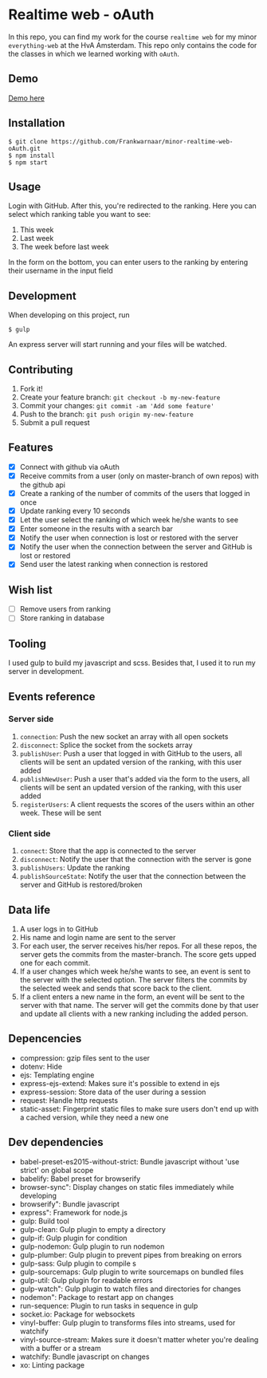 # Realtime web - oAuth

In this repo, you can find my work for the course `realtime web` for my minor `everything-web` at the HvA Amsterdam. This repo only contains the code for the classes in which we learned working with `oAuth`.

## Demo
[Demo here](https://github-ranking.herokuapp.com/)

## Installation

```
$ git clone https://github.com/Frankwarnaar/minor-realtime-web-oAuth.git
$ npm install
$ npm start
```

## Usage

Login with GitHub. After this, you're redirected to the ranking. Here you can select which ranking table you want to see: 

1. This week
2. Last week
3. The week before last week

In the form on the bottom, you can enter users to the ranking by entering their username in the input field

## Development
When developing on this project, run
```
$ gulp
```
An express server will start running and your files will be watched.

## Contributing

1. Fork it!
2. Create your feature branch: `git checkout -b my-new-feature`
3. Commit your changes: `git commit -am 'Add some feature'`
4. Push to the branch: `git push origin my-new-feature`
5. Submit a pull request

## Features
* [x] Connect with github via oAuth
* [x] Receive commits from a user (only on master-branch of own repos) with the github api
* [x] Create a ranking of the number of commits of the users that logged in once
* [x] Update ranking every 10 seconds
* [x] Let the user select the ranking of which week he/she wants to see
* [x] Enter someone in the results with a search bar
* [x] Notify the user when connection is lost or restored with the server
* [x] Notify the user when the connection between the server and GitHub is lost or restored
* [x] Send user the latest ranking when connection is restored

## Wish list
* [ ] Remove users from ranking
* [ ] Store ranking in database

## Tooling
I used gulp to build my javascript and scss. Besides that, I used it to run my server in development.

## Events reference
### Server side
1. `connection`: Push the new socket an array with all open sockets
2. `disconnect`: Splice the socket from the sockets array
3. `publishUser`: Push a user that logged in with GitHub to the users, all clients will be sent an updated version of the ranking, with this user added
4. `publishNewUser`: Push a user that's added via the form to the users, all clients will be sent an updated version of the ranking, with this user added
5. `registerUsers`: A client requests the scores of the users within an other week. These will be sent

### Client side
1. `connect`: Store that the app is connected to the server
2. `disconnect`: Notify the user that the connection with the server is gone
3. `publishUsers`: Update the ranking
4. `publishSourceState`: Notify the user that the connection between the server and GitHub is restored/broken

## Data life
1. A user logs in to GitHub
2. His name and login name are sent to the server
3. For each user, the server receives his/her repos. For all these repos, the server gets the commits from the master-branch. The score gets upped one for each commit.
4. If a user changes which week he/she wants to see, an event is sent to the server with the selected option. The server filters the commits by the selected week and sends that score back to the client.
5. If a client enters a new name in the form, an event will be sent to the server with that name. The server will get the commits done by that user and update all clients with a new ranking including the added person.

## Depencencies
* compression: gzip files sent to the user
* dotenv: Hide 
* ejs: Templating engine
* express-ejs-extend: Makes sure it's possible to extend in ejs
* express-session: Store data of the user during a session
* request: Handle http requests
* static-asset: Fingerprint static files to make sure users don't end up with a cached version, while they need a new one

## Dev dependencies
* babel-preset-es2015-without-strict: Bundle javascript without 'use strict' on global scope
* babelify: Babel preset for browserify
* browser-sync": Display changes on static files immediately while developing
* browserify": Bundle javascript
* express": Framework for node.js
* gulp: Build tool
* gulp-clean: Gulp plugin to empty a directory
* gulp-if: Gulp plugin for condition
* gulp-nodemon: Gulp plugin to run nodemon
* gulp-plumber: Gulp plugin to prevent pipes from breaking on errors
* gulp-sass: Gulp plugin to compile s
* gulp-sourcemaps: Gulp plugin to write sourcemaps on bundled files
* gulp-util: Gulp plugin for readable errors
* gulp-watch": Gulp plugin to watch files and directories for changes
* nodemon": Package to restart app on changes
* run-sequence: Plugin to run tasks in sequence in gulp
* socket.io: Package for websockets
* vinyl-buffer: Gulp plugin to transforms files into streams, used for watchify
* vinyl-source-stream: Makes sure it doesn't matter wheter you're dealing with a buffer or a stream
* watchify: Bundle javascript on changes
* xo: Linting package


